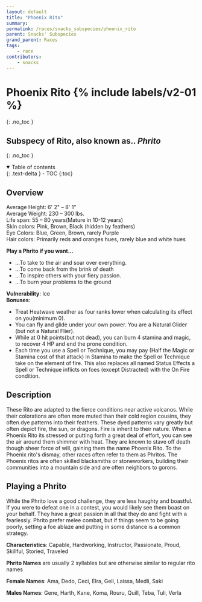```yaml
---
layout: default
title: "Phoenix Rito"
summary:
permalink: /races/snacks_subspecies/phoenix_rito
parent: Snacks' Subspecies
grand_parent: Races
tags:
    - race
contributors:
    - snacks
---
```


# Phoenix Rito {% include labels/v2-01 %}
{: .no_toc }
## Subspecy of Rito, also known as.. *Phrito*
{: .no_toc }

<details open markdown="block">
  <summary>
    Table of contents
  </summary>
  {: .text-delta }
- TOC
{:toc}
</details>

## Overview

Average Height: 6' 2" – 8' 1"  
Average Weight: 230 – 300 lbs.  
Life span: 55 – 80 years(Mature in 10-12 years)  
Skin colors: Pink, Brown, Black (hidden by feathers)  
Eye Colors: Blue, Green, Brown, rarely Purple  
Hair colors: Primarily reds and oranges hues, rarely blue and white hues  

**Play a Phrito if you want…**
* ...To take to the air and soar over everything.
* ...To come back from the brink of death
* ...To inspire others with your fiery passion.
* ...To burn your problems to the ground

**Vulnerability**: Ice  
**Bonuses**:
* Treat Heatwave weather as four ranks lower when calculating its effect on you(minimum 0).
* You can fly and glide under your own power. You are a Natural Glider (but not a Natural Flier).
* While at 0 hit points(but not dead), you can burn 4 stamina and magic, to recover 4 HP and end the prone condition.
* Each time you use a Spell or Technique, you may pay (Half the Magic or Stamina cost of that attack) in Stamina to make the Spell or Technique take on the element of fire. This also replaces all named Status Effects a Spell or Technique inflicts on foes (except Distracted) with the On Fire condition.

## Description

These Rito are adapted to the fierce conditions near active volcanos. While their colorations are often more muted than their cold region cousins, they often dye patterns into their feathers. These dyed patterns vary greatly but often depict fire, the sun, or dragons. Fire is inherit to their nature. When a Phoenix Rito its stressed or putting forth a great deal of effort, you can see the air around them shimmer with heat. They are known to stave off death though sheer force of will, gaining them the name Phoenix Rito. To the Phoenix rito's dismay, other races often refer to them as Phritos. The Phoenix ritos are often skilled blacksmiths or stoneworkers, building their communities into a mountain side and are often neighbors to gorons. 

## Playing a Phrito

While the Phrito love a good challenge, they are less haughty and boastful. If you were to defeat one in a contest, you would likely see them boast on your behalf. They have a great passion in all that they do and fight with a fearlessly. Phrito prefer melee combat, but if things seem to be going poorly, setting a foe ablaze and putting in some distance is a common strategy.

**Characteristics**: Capable, Hardworking, Instructor, Passionate, Proud, Skillful, Storied, Traveled

**Phrito Names** are usually 2 syllables but are otherwise similar to regular rito names

**Female Names**: Ama, Dedo, Ceci, Elra, Geli, Laissa, Medli, Saki

**Males Names**: Gene, Harth, Kane, Koma, Rouru, Quill, Teba, Tuli, Verla